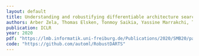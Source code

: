 ```yaml
---
layout: default
title: Understanding and robustifying differentiable architecture search
authors: Arber Zela, Thomas Elsken, Tonmoy Saikia, Yassine Marrakchi, Thomas Brox, Frank Hutter
publication: ICLR
year: 2020
pdf: "https://lmb.informatik.uni-freiburg.de/Publications/2020/SMB20/paper-robust_darts.pdf"
code: "https://github.com/automl/RobustDARTS"
---
```

